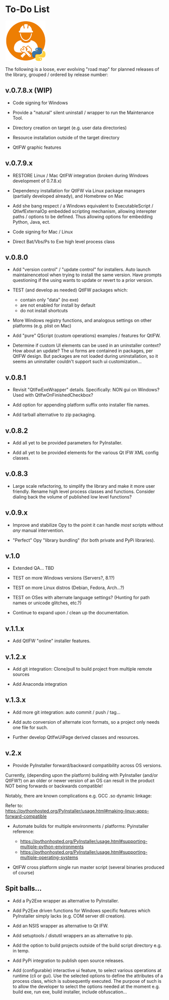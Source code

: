 # To-Do List 
![distbuilder logo](https://raw.githubusercontent.com/BuvinJT/distbuilder/master/docs/img/distbuilder128.png)
 
 The following is a loose, ever evolving "road map" for planned releases of the library, 
 grouped / ordered by release number:

## v.0.7.8.x **(WIP)**

* Code signing for Windows

* Provide a "natural" silent uninstall / wrapper to run the Maintenance Tool.  

* Directory creation on target (e.g. user data directories)		

* Resource installation outside of the target directory

* QtIFW graphic features

## v.0.7.9.x 

* RESTORE Linux / Mac QtIFW integration (broken during Windows development of 0.7.8.x)

* Dependency installation for QtIFW via Linux package managers (partially developed already), and Homebrew on Mac

* Add she bang respect / a Windows equivalent to ExecutableScript / QtIwfExternalOp 
embedded scripting mechanism, allowing interepter paths / options to be defined.  Thus
allowing options for embedding Python, Java, ect.

* Code signing for Mac / Linux 

* Direct Bat/Vbs/Ps to Exe high level process class
 
## v.0.8.0

* Add "version control" / "update control" for installers. 
Auto launch maintainencetool when trying to install the same version.
Have prompts questioning if the using wants to update or revert to a prior version.

* TEST (and develop as needed) QtIFW packages which: 
	* contain only "data" (no exe)
	* are not enabled for install by default
	* do not install shortcuts

* More Windows registry functions, and analogous settings on other platforms
	(e.g. plist on Mac)     

* Add "pure" QScript (custom operations) examples / features for QtIFW. 

* Determine if custom UI elements can be used in an uninstaller context? How about an update?
The ui forms are contained in packages, per QtIFW design.  But packages are not loaded
during uninstallation, so it seems an uninstaller couldn't support such ui customization...     

## v.0.8.1

* Revisit "QtIfwExeWrapper" details.  Specifically: NON gui on Windows? Used with QtIfwOnFinishedCheckbox?
  
* Add option for appending platform suffix onto installer file names. 

* Add tarball alternative to zip packaging.

## v.0.8.2

* Add all yet to be provided parameters for PyInstaller.  

* Add all yet to be provided elements for the various Qt IFW XML config classes.  

## v.0.8.3

* Large scale refactoring, to simplify the library and make it more user friendly. 
Rename high level process classes and functions.  Consider dialing back the volume
of published low level functions? 

## v.0.9.x
			
* Improve and stabilize Opy to the point it can handle *most* scripts without *any*
manual intervention. 
   
* "Perfect" Opy "library bundling" (for both private and PyPi libraries). 

## v.1.0

* Extended QA... TBD

* TEST on more Windows versions (Servers?, 8.1?)

* TEST on more Linux distros (Debian, Fedora, Arch...?)

* TEST on OSes with alternate language settings? (Hunting for path names or unicode glitches, etc.?) 

* Continue to expand upon / clean up the documentation.

## v.1.1.x 

* Add QtIFW "online" installer features.

## v.1.2.x 

* Add git integration: Clone/pull to build project from multiple remote sources

* Add Anaconda integration

## v.1.3.x 

* Add more git integration: auto commit / push / tag...

* Add auto conversion of alternate icon formats, so a project only needs one file for such.

* Further develop QtIfwUiPage derived classes and resources.

## v.2.x

* Provide PyInstaller forward/backward compatibility across OS versions.

Currently, (depending upon the platform) building with PyInstaller (and/or QtIFW?) 
on an older or newer version of an OS can result in the product NOT being forwards 
or backwards compatible!  

Notably, there are known complications e.g. GCC .so dynamic linkage:
   
   Refer to:    
   https://pythonhosted.org/PyInstaller/usage.html#making-linux-apps-forward-compatible

* Automate builds for multiple environments / platforms:
   Pyinstaller reference:
	* https://pythonhosted.org/PyInstaller/usage.html#supporting-multiple-python-environments 
	* https://pythonhosted.org/PyInstaller/usage.html#supporting-multiple-operating-systems

* QtIFW cross platform single run master script (several binaries produced of course)

## Spit balls... 		

* Add a Py2Exe wrapper as alternative to PyInstaller.

* Add Py2Exe driven functions for Windows specific features 
which PyInstaller simply lacks (e.g. COM server dll creation).

* Add an NSIS wrapper as alternative to Qt IFW.

* Add setuptools / distutil wrappers an as alternative to pip.  

* Add the option to build projects outside of the build script directory 
e.g. in temp.  

* Add PyPi integration to publish open source releases.
  
* Add (configurable) interactive ui feature, to select various 
operations at runtime (cli or gui).  Use the selected options
to define the attributes of a process class, which is subsequently
executed.  The purpose of such is to allow the developer to
select the options needed at the moment e.g. build exe, run exe, 
build installer, include obfuscation...
